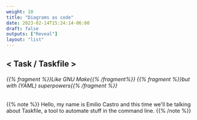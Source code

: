 ```yaml
---
weight: 10
title: "Diagrams as code"
date: 2023-02-14T15:24:14-06:00
draft: false
outputs: ["Reveal"]
layout: "list"
---
```


## < Task / Taskfile >
###### {{% fragment %}}Like GNU Make{{% /fragment%}} {{% fragment %}}but with (YAML) superpowers{{% /fragment %}}

{{% note %}}
Hello, my name is Emilio Castro and this time we'll be talking about Taskfile, a tool to automate stuff in the command line.
{{% /note %}}
